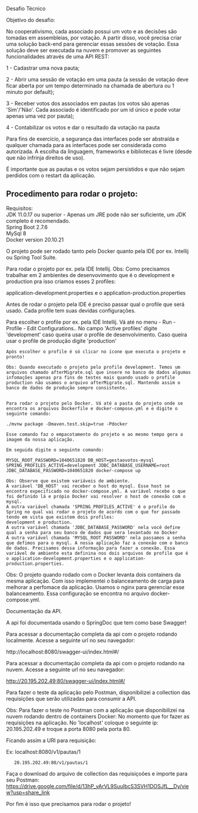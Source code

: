    Desafio Técnico
   
   Objetivo do desafio: 

   No cooperativismo, cada associado possui um voto e as decisões são tomadas em assembleias, por votação.
   A partir disso, você precisa criar uma solução back-end para gerenciar essas sessões de votação.
   Essa solução deve ser executada na nuvem e promover as seguintes funcionalidades através de uma API REST:

   1 - Cadastrar uma nova pauta;

   2 - Abrir uma sessão de votação em uma pauta (a sessão de votação deve ficar aberta por um tempo
determinado na chamada de abertura ou 1 minuto por default);

   3 - Receber votos dos associados em pautas (os votos são apenas 'Sim'/'Não'. Cada associado é
identificado por um id único e pode votar apenas uma vez por pauta);

   4 - Contabilizar os votos e dar o resultado da votação na pauta

   Para fins de exercício, a segurança das interfaces pode ser abstraída e qualquer chamada para as interfaces
pode ser considerada como autorizada. A escolha da linguagem, frameworks e bibliotecas é livre (desde que
não infrinja direitos de uso).

   É importante que as pautas e os votos sejam persistidos e que não sejam perdidos com o restart da aplicação.
   

   ## Procedimento para rodar o projeto: 
   
   Requisitos:  <br>
   JDK 11.0.17 ou superior - Apenas um JRE pode não ser suficiente, um JDK completo é recomendado.  <br>
   Spring Boot 2.7.6  <br>
   MySql 8  <br>
   Docker version 20.10.21  <br>

   
   O projeto pode ser rodado tanto pelo Docker quanto pela IDE por ex. Intellij ou Spring Tool Suite.
   
   Para rodar o projeto por ex. pela IDE Intellij.
   Obs: Como precisamos trabalhar em 2 ambientes de desenvovimento que é o development e production pra isso criamos esses 2 profiles:
   
   application-development.properties e o
   application-production.properties
   
   Antes de rodar o projeto pela IDE é preciso passar qual o profile que será usado. Cada profile tem suas devidas configurações.
   
   Para escolher o profile por ex. pela IDE Intellij. Vá até no menu - Run - Profile - Edit Configurations.. No campo 'Active profiles' digite 'development' caso queira usar o profile de desenvolvimento. Caso queira usar o profile de produção digite 'production'
   
    Após escolher o profile é só clicar no ícone que executa o projeto e pronto!
    
    Obs: Quando executado o projeto pelo profile development. Temos um arquivos chamado afterMigrate.sql que insere no banco de dados algumas infomações apenas pra fins de testes mais quando usado o profile production não usamos o arquivo afterMigrate.sql. Mantendo assim o banco de dados de produção sempre consistente.
    
    
    Para rodar o projeto pelo Docker. Vá até a pasta do projeto onde se encontra os arquivos Dockerfile e docker-compose.yml e e digite o seguinte comando:
    
    ./mvnw package -Dmaven.test.skip=true -Pdocker

    Esse comando faz o empacotamento do projeto e ao mesmo tempo gera a imagem da nossa aplicação.
    
    Em seguida digite o seguinte comando:
    
    MYSQL_ROOT_PASSWORD=1040651820 DB_HOST=gestaovotos-mysql SPRING_PROFILES_ACTIVE=development JDBC_DATABASE_USERNAME=root JDBC_DATABASE_PASSWORD=1040651820 docker-compose up
    
    Obs: Observe que existem variáveis de ambiente. 
    A variável 'DB_HOST' vai receber o host do mysql. Esse host se encontra expecificado no docker-compose.yml. A variável recebe o que foi definido lá e própio Docker vai resolver o host de conexão com o mysql.
    A outra variável chamada 'SPRING_PROFILES_ACTIVE' é o profile do Spring no qual vai rodar o projeto de acordo com o que for passado tendo em vista que existem dois profiles:
    development e production.
    A outra variável chamada 'JDBC_DATABASE_PASSWORD' nela você define qual a senha para seu banco de dados que sera levantado no Docker
    A outra variável chamada 'MYSQL_ROOT_PASSWORD' nela passamos a senha que defimos para o mysql. A nossa aplicação faz a conexão com o banco de dados. Precisamos dessa informação para fazer a conexão. Essa variável de ambiente esta definina nos dois arquivos de profile que é o application-development.properties e o application-production.properties.
    
   Obs: O projeto quando rodado com o Docker levanta dois containers da mesma aplicação. Com isso implementei o balanceamento de carga para melhorar a perfomace da aplicação. 
   Usamos o nginx para gerenciar esse balanceamento. Essa configuração se encontra no arquivo docker-compose.yml.
   
   
   Documentação da API.
   
   A api foi documentada usando o SpringDoc que tem como base Swagger!
   
   Para acessar a documentação completa da api com o projeto rodando localmente. Acesse a seguinte url no seu navegador:
   
   http://localhost:8080/swagger-ui/index.html#/
   
   
   Para acessar a documentação completa da api com o projeto rodando na nuvem. Acesse a seguinte url no seu navegador:
   
   http://20.195.202.49:80/swagger-ui/index.html#/
   
   
   Para fazer o teste da aplicação pelo Postman, disponibilizei a collection das requisições que serão utilizadas para consumir a API.
   
   Obs: Para fazer o teste no Postman com a aplicação que disponibilizei na nuvem rodando dentro de containers Docker:
   No momento que for fazer as requisições na aplicação. No 'localhost' coloque o seguinte ip: 20.195.202.49 e troque a porta 8080 pela porta 80. 
 
   Ficando assim a URI para requisição: <br>
   
   Ex: localhost:8080/v1/pautas/1 <br>
      
       20.195.202.49:80/v1/pautas/1
   
   
   Faça o download do arquivo de collection das requisiçoões e importe para seu Postman: https://drive.google.com/file/d/13hP_yArVL9SuuIbcS3SVH1DOSJfL__Dy/view?usp=share_link <br>
   
 
   Por fim é isso que precisamos para rodar o projeto!
